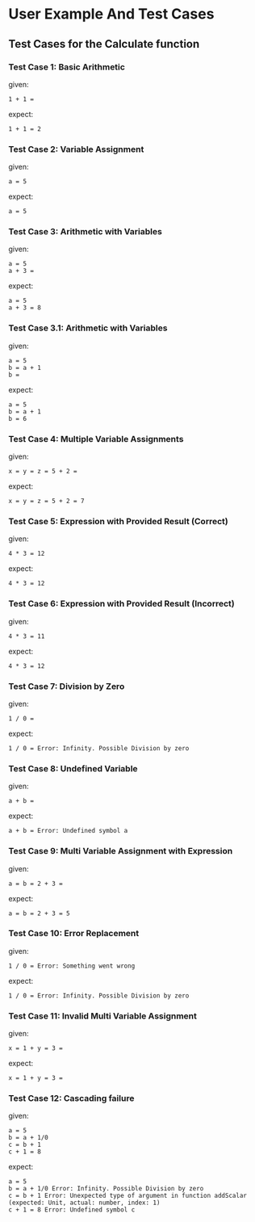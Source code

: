 # User Example And Test Cases

## Test Cases for the Calculate function

### Test Case 1: Basic Arithmetic
given:
```
1 + 1 =
```

expect:
```
1 + 1 = 2
```

### Test Case 2: Variable Assignment
given:
```
a = 5
```

expect:
```
a = 5
```

### Test Case 3: Arithmetic with Variables
given:
```
a = 5
a + 3 =
```

expect:
```
a = 5
a + 3 = 8
```


### Test Case 3.1: Arithmetic with Variables
given:
```
a = 5
b = a + 1
b = 
```

expect:
```
a = 5
b = a + 1
b = 6
```

### Test Case 4: Multiple Variable Assignments
given:
```
x = y = z = 5 + 2 =
```

expect:
```
x = y = z = 5 + 2 = 7
```

### Test Case 5: Expression with Provided Result (Correct)
given:
```
4 * 3 = 12
```

expect:
```
4 * 3 = 12
```

### Test Case 6: Expression with Provided Result (Incorrect)
given:
```
4 * 3 = 11
```

expect:
```
4 * 3 = 12
```

### Test Case 7: Division by Zero
given:
```
1 / 0 =
```

expect:
```
1 / 0 = Error: Infinity. Possible Division by zero
```

### Test Case 8: Undefined Variable
given:
```
a + b =
```

expect:
```
a + b = Error: Undefined symbol a
```

### Test Case 9: Multi Variable Assignment with Expression
given:
```
a = b = 2 + 3 =
```

expect:
```
a = b = 2 + 3 = 5
```

### Test Case 10: Error Replacement
given:
```
1 / 0 = Error: Something went wrong
```

expect:
```
1 / 0 = Error: Infinity. Possible Division by zero
```

### Test Case 11: Invalid Multi Variable Assignment
given:
```
x = 1 + y = 3 =
```

expect:
```
x = 1 + y = 3 =
```

### Test Case 12: Cascading failure
given:
```
a = 5
b = a + 1/0
c = b + 1
c + 1 = 8
```

expect:
```
a = 5
b = a + 1/0 Error: Infinity. Possible Division by zero
c = b + 1 Error: Unexpected type of argument in function addScalar (expected: Unit, actual: number, index: 1)
c + 1 = 8 Error: Undefined symbol c
```

